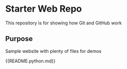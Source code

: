 # Starter Web Repo

This repository is for showing how Git and GitHub work

## Purpose

Sample website with plenty of files for demos

{{README.python.md}}

